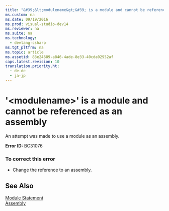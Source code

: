 ```yaml
---
title: "&#39;&lt;modulename&gt;&#39; is a module and cannot be referenced as an assembly"
ms.custom: na
ms.date: 09/19/2016
ms.prod: visual-studio-dev14
ms.reviewer: na
ms.suite: na
ms.technology: 
  - devlang-csharp
ms.tgt_pltfrm: na
ms.topic: article
ms.assetid: 83e24689-a846-4ade-8e33-40cda02952af
caps.latest.revision: 10
translation.priority.ht: 
  - de-de
  - ja-jp
---
```

# &#39;&lt;modulename&gt;&#39; is a module and cannot be referenced as an assembly
An attempt was made to use a module as an assembly.  
  
 **Error ID:** BC31076  
  
### To correct this error  
  
-   Change the reference to an assembly.  
  
## See Also  
 [Module Statement](../Topic/Module%20Statement.md)   
 [Assembly](../vs140/Assembly--Visual-Basic-.md)